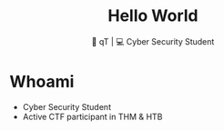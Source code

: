 <div align="center">
  <h1>Hello World</h1>
</div>

<div align="center">
  <p> 🐲 qT &#124; 💻 Cyber Security Student </p>
</div>

# Whoami
- Cyber Security Student
- Active CTF participant in THM & HTB
